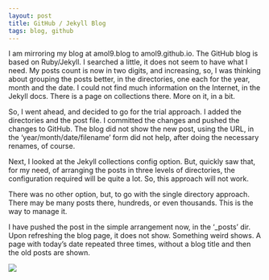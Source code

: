 ```yaml
---
layout: post
title: GitHub / Jekyll Blog
tags: blog, github 
---
```


I am mirroring my blog at amol9.blog to amol9.github.io. The GitHub blog is based on Ruby/Jekyll. I searched a little, it does not seem  to have what I need. My posts count is now in two digits, and increasing, so, I was thinking about grouping the posts better, in the directories, one each for the year, month and the date. I could not find much information on the Internet, in the Jekyll docs. There is a page on collections there. More on it, in a bit.

So, I went ahead, and decided to go for the trial approach. I added the directories and the post file. I committed the changes and pushed the changes to GitHub. The blog did not show the new post, using the URL, in the ‘year/month/date/filename’ form did not help, after doing the necessary renames, of course.

Next, I looked at the Jekyll collections config option. But, quickly saw that, for my need, of arranging the posts in three levels of directories, the configuration required will be quite a lot. So, this approach will not work.

There was no other option, but, to go with the single directory approach. There may be many posts there, hundreds, or even thousands. This is the way to manage it.

I have pushed the post in the simple arrangement now, in the ‘_posts’ dir. Upon refreshing the blog page, it does not show. Something weird shows. A page with today’s date repeated three times, without a blog title and then the old posts are shown.

![](https://ibb.co/Zp9LVYW5)
